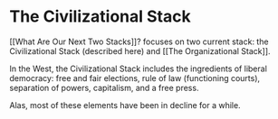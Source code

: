 # The Civilizational Stack

[[What Are Our Next Two Stacks]]? focuses on two current stack: the Civilizational Stack (described here) and [[The Organizational Stack]]. 

In the West, the Civilizational Stack includes the ingredients of liberal democracy: free and fair elections, rule of law (functioning courts), separation of powers, capitalism, and a free press. 

Alas, most of these elements have been in decline for a while. 

